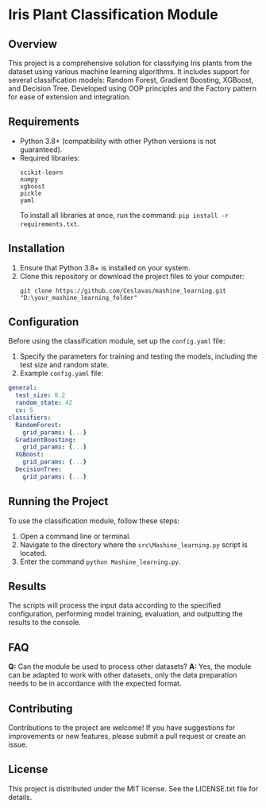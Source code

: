 # Iris Plant Classification Module

## Overview
This project is a comprehensive solution for classifying Iris plants from the dataset using various machine learning algorithms. It includes support for several classification models: Random Forest, Gradient Boosting, XGBoost, and Decision Tree. Developed using OOP principles and the Factory pattern for ease of extension and integration.

## Requirements
- Python 3.8+ (compatibility with other Python versions is not guaranteed).
- Required libraries:
  ```
  scikit-learn
  numpy
  xgboost
  pickle
  yaml
  ```
  To install all libraries at once, run the command: `pip install -r requirements.txt`.

## Installation
1. Ensure that Python 3.8+ is installed on your system.
2. Clone this repository or download the project files to your computer:
   ```
   git clone https://github.com/Ceslavas/mashine_learning.git "D:\your_mashine_learning_folder"
   ```

## Configuration
Before using the classification module, set up the `config.yaml` file:
1. Specify the parameters for training and testing the models, including the test size and random state.
2. Example `config.yaml` file:
```yaml
general:
  test_size: 0.2
  random_state: 42
  cv: 5
classifiers:
  RandomForest:
    grid_params: {...}
  GradientBoosting:
    grid_params: {...}
  XGBoost:
    grid_params: {...}
  DecisionTree:
    grid_params: {...}
```

## Running the Project
To use the classification module, follow these steps:
1. Open a command line or terminal.
2. Navigate to the directory where the `src\Mashine_learning.py` script is located.
3. Enter the command `python Mashine_learning.py`.

## Results
The scripts will process the input data according to the specified configuration, performing model training, evaluation, and outputting the results to the console.

## FAQ
**Q:** Can the module be used to process other datasets?
**A:** Yes, the module can be adapted to work with other datasets, only the data preparation needs to be in accordance with the expected format.

## Contributing
Contributions to the project are welcome! If you have suggestions for improvements or new features, please submit a pull request or create an issue.

## License
This project is distributed under the MIT license. See the LICENSE.txt file for details.
